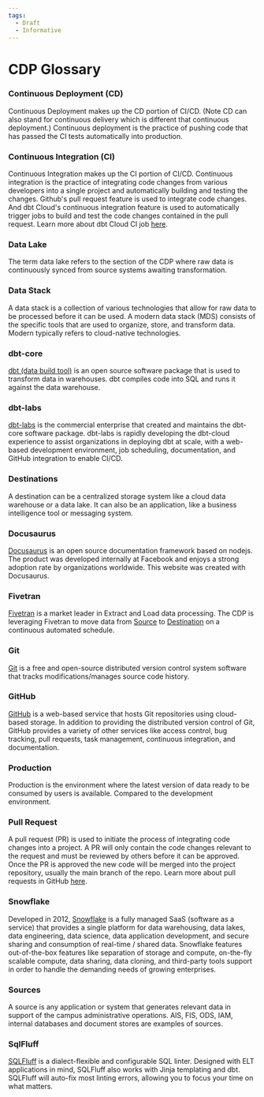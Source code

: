 ```yaml
---
tags:
  - Draft
  - Informative
---
```


# CDP Glossary


### Continuous Deployment (CD)
Continuous Deployment makes up the CD portion of CI/CD. (Note CD can also stand for continuous delivery which is different that continuous deployment.) Continuous deployment is the practice of pushing code that has passed the CI tests automatically into production.

### Continuous Integration (CI)
Continuous Integration makes up the CI portion of CI/CD. Continuous integration is the practice of integrating code changes from various developers into a single project and automatically building and testing the changes. Github's pull request feature is used to integrate code changes. And dbt Cloud's continuous integration feature is used to automatically trigger jobs to build and test the code changes contained in the pull request. Learn more about dbt Cloud CI job [here](https://docs.getdbt.com/docs/deploy/cloud-ci-job).

### Data Lake
The term data lake refers to the section of the CDP where raw data is continuously synced from source systems awaiting transformation. 

### Data Stack
A data stack is a collection of various technologies that allow for raw data to be processed before it can be used. A modern data stack (MDS) consists of the specific tools that are used to organize, store, and transform data. Modern typically refers to cloud-native technologies.

### dbt-core
[dbt (data build tool)](https://docs.getdbt.com/docs/introduction)  is an open source software package that is used to transform data in warehouses. dbt compiles code into SQL and runs it against the data warehouse. 

### dbt-labs
[dbt-labs](https://www.getdbt.com/dbt-labs/about-us/) is the commercial enterprise that created and maintains the dbt-core software package. dbt-labs is rapidly developing the dbt-cloud experience to assist organizations in deploying dbt at scale, with a web-based development environment, job scheduling, documentation, and GitHub integration to enable CI/CD.   

### Destinations
A destination can be a centralized storage system like a cloud data warehouse or a data lake. It can also be an application, like a business intelligence tool or messaging system.

### Docusaurus 
[Docusaurus](https://docusaurus.io/docs) is an open source documentation framework based on nodejs. The product was developed internally at Facebook and enjoys a strong adoption rate by organizations worldwide. This website was created with Docusaurus. 

### Fivetran
[Fivetran](https://fivetran.com) is a market leader in Extract and Load data processing. The CDP is leveraging Fivetran to move data from [Source](#sources) to [Destination](#destinations) on a continuous automated schedule.

### Git
[Git](https://git-scm.com/about) is a free and open-source distributed version control system software that tracks modifications/manages source code history.

### GitHub
[GitHub](https://github.com/features) is a web-based service that hosts Git repositories using cloud-based storage. In addition to providing the distributed version control of Git, GitHub provides a variety of other services like access control, bug tracking, pull requests, task management, continuous integration, and documentation.

### Production
Production is the environment where the latest version of data ready to be consumed by users is available. Compared to the development environment.

### Pull Request
A pull request (PR) is used to initiate the process of integrating code changes into a project. A PR will only contain the code changes relevant to the request and must be reviewed by others before it can be approved. Once the PR is approved the new code will be merged into the project repository, usually the main branch of the repo. Learn more about pull requests in GitHub [here](https://docs.github.com/en/pull-requests/collaborating-with-pull-requests/proposing-changes-to-your-work-with-pull-requests/about-pull-requests).

### Snowflake
Developed in 2012, [Snowflake](https://snowflake.com) is a fully managed SaaS (software as a service) that provides a single platform for data warehousing, data lakes, data engineering, data science, data application development, and secure sharing and consumption of real-time / shared data. Snowflake features out-of-the-box features like separation of storage and compute, on-the-fly scalable compute, data sharing, data cloning, and third-party tools support in order to handle the demanding needs of growing enterprises.

### Sources 
A source is any application or system that generates relevant data in support of the campus administrative operations. AIS, FIS, ODS, IAM, internal databases and document stores are examples of sources.

### SqlFluff
[SQLFluff](https://sqlfluff.com/) is a dialect-flexible and configurable SQL linter. Designed with ELT applications in mind, SQLFluff also works with Jinja templating and dbt. SQLFluff will auto-fix most linting errors, allowing you to focus your time on what matters.